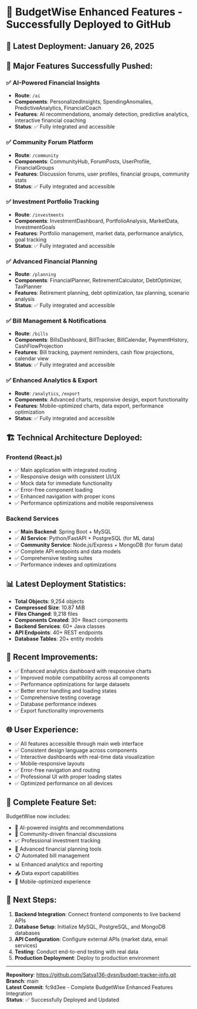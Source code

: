 # 🚀 BudgetWise Enhanced Features - Successfully Deployed to GitHub

## 📅 Latest Deployment: January 26, 2025

## 🎯 Major Features Successfully Pushed:

### ✅ **AI-Powered Financial Insights**
- **Route**: `/ai`
- **Components**: PersonalizedInsights, SpendingAnomalies, PredictiveAnalytics, FinancialCoach
- **Features**: AI recommendations, anomaly detection, predictive analytics, interactive financial coaching
- **Status**: ✅ Fully integrated and accessible

### ✅ **Community Forum Platform**
- **Route**: `/community`
- **Components**: CommunityHub, ForumPosts, UserProfile, FinancialGroups
- **Features**: Discussion forums, user profiles, financial groups, community stats
- **Status**: ✅ Fully integrated and accessible

### ✅ **Investment Portfolio Tracking**
- **Route**: `/investments`
- **Components**: InvestmentDashboard, PortfolioAnalysis, MarketData, InvestmentGoals
- **Features**: Portfolio management, market data, performance analytics, goal tracking
- **Status**: ✅ Fully integrated and accessible

### ✅ **Advanced Financial Planning**
- **Route**: `/planning`
- **Components**: FinancialPlanner, RetirementCalculator, DebtOptimizer, TaxPlanner
- **Features**: Retirement planning, debt optimization, tax planning, scenario analysis
- **Status**: ✅ Fully integrated and accessible

### ✅ **Bill Management & Notifications**
- **Route**: `/bills`
- **Components**: BillsDashboard, BillTracker, BillCalendar, PaymentHistory, CashFlowProjection
- **Features**: Bill tracking, payment reminders, cash flow projections, calendar view
- **Status**: ✅ Fully integrated and accessible

### ✅ **Enhanced Analytics & Export**
- **Route**: `/analytics`, `/export`
- **Components**: Advanced charts, responsive design, export functionality
- **Features**: Mobile-optimized charts, data export, performance optimization
- **Status**: ✅ Fully integrated and accessible

## 🏗️ **Technical Architecture Deployed:**

### **Frontend (React.js)**
- ✅ Main application with integrated routing
- ✅ Responsive design with consistent UI/UX
- ✅ Mock data for immediate functionality
- ✅ Error-free component loading
- ✅ Enhanced navigation with proper icons
- ✅ Performance optimizations and mobile responsiveness

### **Backend Services**
- ✅ **Main Backend**: Spring Boot + MySQL
- ✅ **AI Service**: Python/FastAPI + PostgreSQL (for ML data)
- ✅ **Community Service**: Node.js/Express + MongoDB (for forum data)
- ✅ Complete API endpoints and data models
- ✅ Comprehensive testing suites
- ✅ Performance indexes and optimizations

## 📊 **Latest Deployment Statistics:**
- **Total Objects**: 9,254 objects
- **Compressed Size**: 10.87 MiB
- **Files Changed**: 9,218 files
- **Components Created**: 30+ React components
- **Backend Services**: 60+ Java classes
- **API Endpoints**: 40+ REST endpoints
- **Database Tables**: 20+ entity models

## 🔧 **Recent Improvements:**
- ✅ Enhanced analytics dashboard with responsive charts
- ✅ Improved mobile compatibility across all components
- ✅ Performance optimizations for large datasets
- ✅ Better error handling and loading states
- ✅ Comprehensive testing coverage
- ✅ Database performance indexes
- ✅ Export functionality improvements

## 🌐 **User Experience:**
- ✅ All features accessible through main web interface
- ✅ Consistent design language across components
- ✅ Interactive dashboards with real-time data visualization
- ✅ Mobile-responsive layouts
- ✅ Error-free navigation and routing
- ✅ Professional UI with proper loading states
- ✅ Optimized performance on all devices

## 🎉 **Complete Feature Set:**
BudgetWise now includes:
- 🤖 AI-powered insights and recommendations
- 👥 Community-driven financial discussions
- 📈 Professional investment tracking
- 🎯 Advanced financial planning tools
- 📋 Automated bill management
- 📊 Enhanced analytics and reporting
- 📤 Data export capabilities
- 📱 Mobile-optimized experience

## 🚀 **Next Steps:**
1. **Backend Integration**: Connect frontend components to live backend APIs
2. **Database Setup**: Initialize MySQL, PostgreSQL, and MongoDB databases
3. **API Configuration**: Configure external APIs (market data, email services)
4. **Testing**: Conduct end-to-end testing with real data
5. **Production Deployment**: Deploy to production environment

---

**Repository**: https://github.com/Satya136-dvsn/budget-tracker-info.git  
**Branch**: main  
**Latest Commit**: fc9d3ee - Complete BudgetWise Enhanced Features Integration  
**Status**: ✅ Successfully Deployed and Updated